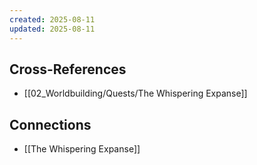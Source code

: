 ```yaml
---
created: 2025-08-11
updated: 2025-08-11
---
```




## Cross-References

- [[02_Worldbuilding/Quests/The Whispering Expanse]]


## Connections

- [[The Whispering Expanse]]
